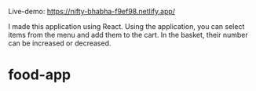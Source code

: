 Live-demo: https://nifty-bhabha-f9ef98.netlify.app/

I made this application using React. 
Using the application, you can select items from the menu and add them to the cart. In the basket, their number can be increased or decreased.

# food-app
